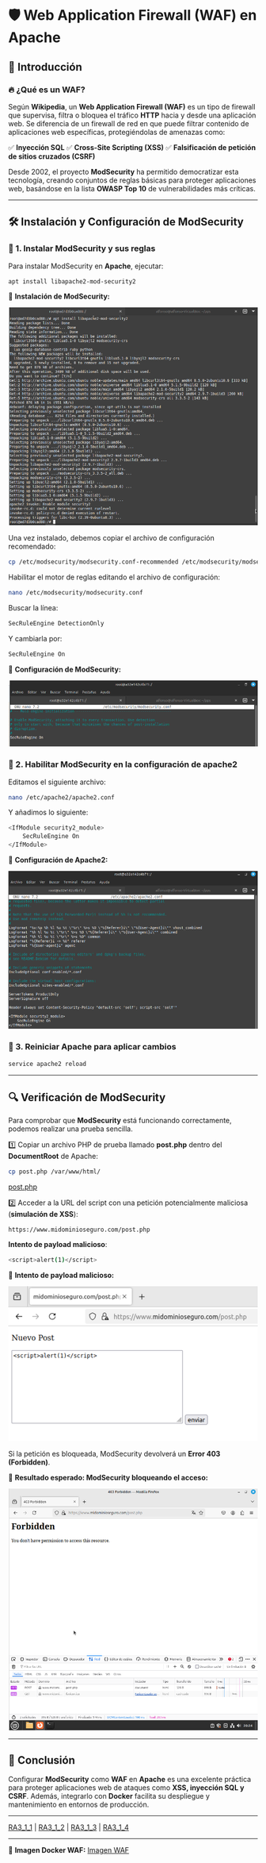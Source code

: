# 🛡️ Web Application Firewall (WAF) en Apache

## 📌 Introducción

### 🔥 ¿Qué es un WAF?
Según **Wikipedia**, un **Web Application Firewall (WAF)** es un tipo de firewall que supervisa, filtra o bloquea el tráfico **HTTP** hacia y desde una aplicación web. Se diferencia de un firewall de red en que puede filtrar contenido de aplicaciones web específicas, protegiéndolas de amenazas como:

✅ **Inyección SQL**
✅ **Cross-Site Scripting (XSS)**
✅ **Falsificación de petición de sitios cruzados (CSRF)**

Desde 2002, el proyecto **ModSecurity** ha permitido democratizar esta tecnología, creando conjuntos de reglas básicas para proteger aplicaciones web, basándose en la lista **OWASP Top 10** de vulnerabilidades más críticas.

---

## 🛠️ Instalación y Configuración de ModSecurity

### 🔹 1. Instalar ModSecurity y sus reglas
Para instalar ModSecurity en **Apache**, ejecutar:
```bash
apt install libapache2-mod-security2
```
📸 **Instalación de ModSecurity:**

![Captura de pantalla install mod security](https://github.com/PPS10711021/RA3/blob/main/RA3/RA3_1/assets/2_WAF/install_modsecurity.png)

Una vez instalado, debemos copiar el archivo de configuración recomendado:
```bash
cp /etc/modsecurity/modsecurity.conf-recommended /etc/modsecurity/modsecurity.conf
```

Habilitar el motor de reglas editando el archivo de configuración:
```bash
nano /etc/modsecurity/modsecurity.conf
```
Buscar la línea:
```apache
SecRuleEngine DetectionOnly
```
Y cambiarla por:
```apache
SecRuleEngine On
```
📸 **Configuración de ModSecurity:**

![Captura de pantalla install SecRuleEngine On](https://github.com/PPS10711021/RA3/blob/main/RA3/RA3_1/assets/2_WAF/modsecurity.png)

### 🔹 2. Habilitar ModSecurity en la configuración de apache2
Editamos el siguiente archivo:
```bash
nano /etc/apache2/apache2.conf
```
Y añadimos lo siguiente:
```bash
<IfModule security2_module>
    SecRuleEngine On
</IfModule>
```
📸 **Configuración de Apache2:**

![Captura de pantalla install apache2](https://github.com/PPS10711021/RA3/blob/main/RA3/RA3_1/assets/2_WAF/apache2.png)

### 🔹 3. Reiniciar Apache para aplicar cambios
```bash
service apache2 reload
```

---

## 🔍 Verificación de ModSecurity

Para comprobar que **ModSecurity** está funcionando correctamente, podemos realizar una prueba sencilla.

1️⃣ Copiar un archivo PHP de prueba llamado **post.php** dentro del **DocumentRoot** de Apache:
```bash
cp post.php /var/www/html/
```
[post.php](https://github.com/victorponz/Ciberseguridad-PePS/blob/master/php/validacion/post.php)

2️⃣ Acceder a la URL del script con una petición potencialmente maliciosa (**simulación de XSS**):
```
https://www.midominioseguro.com/post.php
```

**Intento de payload malicioso**:
```bash
<script>alert(1)</script>
```
📸 **Intento de payload malicioso:**

![Captura de pantalla alert](https://github.com/PPS10711021/RA3/blob/main/RA3/RA3_1/assets/2_WAF/alert.png)

Si la petición es bloqueada, ModSecurity devolverá un **Error 403 (Forbidden)**.

📸 **Resultado esperado: ModSecurity bloqueando el acceso:**

![Captura de pantalla bloqueando XSS](https://github.com/PPS10711021/RA3/blob/main/RA3/RA3_1/assets/2_WAF/error403.png)

---

## 🎯 Conclusión

Configurar **ModSecurity** como **WAF** en **Apache** es una excelente práctica para proteger aplicaciones web de ataques como **XSS, inyección SQL y CSRF**. Además, integrarlo con **Docker** facilita su despliegue y mantenimiento en entornos de producción.

---

[RA3_1_1](https://github.com/PPS10711021/RA3/edit/main/RA3/RA3_1/RA3_1_1) | 
[RA3_1_2](https://github.com/PPS10711021/RA3/edit/main/RA3/RA3_1/RA3_1_2) | 
[RA3_1_3](https://github.com/PPS10711021/RA3/edit/main/RA3/RA3_1/RA3_1_3) | 
[RA3_1_4](https://github.com/PPS10711021/RA3/edit/main/RA3/RA3_1/RA3_1_4)

---
💾 **Imagen Docker WAF:**
[Imagen WAF](https://hub.docker.com/layers/pps10711021/pps_docker/waf/images/sha256-8b8098afa4147f12642addb2d7ec1e99f784269020b1f9e635f74b2e4f4918af)
